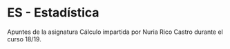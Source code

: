 # ES - Estadística

Apuntes de la asignatura Cálculo impartida por Nuria Rico Castro durante el curso 18/19.